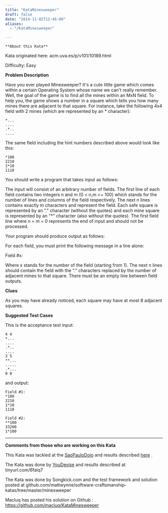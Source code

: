```yaml
---
title: "KataMinesweeper"
draft: false
date: "2014-11-02T12:46:00"
aliases:
  - "/KataMinesweeper"

---
```

    **About this Kata**

Kata originated here: acm.uva.es/p/v101/10189.html

Difficulty: Easy

**Problem Description**

Have you ever played Minesweeper? It's a cute little game which comes
within a certain Operating System whose name we can't really remember.
Well, the goal of the game is to find all the mines within an MxN field.
To help you, the game shows a number in a square which tells you how
many mines there are adjacent to that square. For instance, take the
following 4x4 field with 2 mines (which are represented by an \*
character):

    *...
    ....
    .*..
    ....

The same field including the hint numbers described above would look
like this:

    *100
    2210
    1*10
    1110

You should write a program that takes input as follows:

The input will consist of an arbitrary number of fields. The first line
of each field contains two integers n and m (0 &lt; n,m &lt;= 100) which
stands for the number of lines and columns of the field respectively.
The next n lines contains exactly m characters and represent the field.
Each safe square is represented by an "." character (without the quotes)
and each mine square is represented by an "\*" character (also without
the quotes). The first field line where n = m = 0 represents the end of
input and should not be processed.

Your program should produce output as follows:

For each field, you must print the following message in a line alone:

Field \#x:

Where x stands for the number of the field (starting from 1). The next n
lines should contain the field with the "." characters replaced by the
number of adjacent mines to that square. There must be an empty line
between field outputs.

**Clues**

As you may have already noticed, each square may have at most 8 adjacent
squares.

**Suggested Test Cases**

This is the acceptance test input:

    4 4
    *...
    ....
    .*..
    ....
    3 5
    **...
    .....
    .*...
    0 0

and output:

    Field #1:
    *100
    2210
    1*10
    1110

    Field #2:
    **100
    33200
    1*100

------------------------------------------------------------------------

**Comments from those who are working on this Kata**

This Kata was tackled at the [SaoPauloDojo](/dojo/SaoPauloDojo) and
results described [here](/record/2007Aug29SPDojo) .

The Kata was done by [YouDevise](/dojo/YouDevise) and results described
at tinyurl.com/6falq7

The Kata was done by Songkick.com and the test framework and solution
posted at
github.com/mattwynne/software-craftsmanship-katas/tree/master/minesweeper

Macluq has posted his solution on Github :
<https://github.com/macluq/KataMinesweeper>
